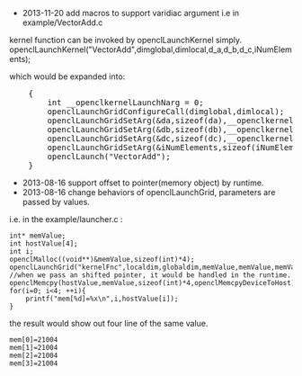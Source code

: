 
* 2013-11-20 add macros to support varidiac argument
i.e in example/VectorAdd.c

kernel function can be invoked by openclLaunchKernel simply.
    openclLaunchKernel("VectorAdd",dimglobal,dimlocal,d_a,d_b,d_c,iNumElements);

which would be expanded into:
<pre>
    {                                                               
        int __openclkernelLaunchNarg = 0;                           
        openclLaunchGridConfigureCall(dimglobal,dimlocal);      
        openclLaunchGridSetArg(&da,sizeof(da),__openclkernelLaunchNarg++);               
        openclLaunchGridSetArg(&db,sizeof(db),__openclkernelLaunchNarg++);               
        openclLaunchGridSetArg(&dc,sizeof(dc),__openclkernelLaunchNarg++);               
        openclLaunchGridSetArg(&iNumElements,sizeof(iNumElements),__openclkernelLaunchNarg++);               
        openclLaunch("VectorAdd");
    }
</pre>




* 2013-08-16 support offset to pointer(memory object) by runtime.
* 2013-08-16 change behaviors of openclLaunchGrid, parameters are passed by values.

    
i.e. in the example/launcher.c :

    int* memValue;
    int hostValue[4];
    int i;
    openclMalloc((void**)&memValue,sizeof(int)*4);
    openclLaunchGrid("kernelFnc",localdim,globaldim,memValue,memValue,memValue+1,offsetValue);
    //when we pass an shifted pointer, it would be handled in the runtime.
    openclMemcpy(hostValue,memValue,sizeof(int)*4,openclMemcpyDeviceToHost);
    for(i=0; i<4; ++i){
        printf("mem[%d]=%x\n",i,hostValue[i]);
    }


the result would show out four line of the same value.

    mem[0]=21004
    mem[1]=21004
    mem[2]=21004
    mem[3]=21004
